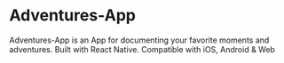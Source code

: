 # Adventures-App
Adventures-App is an App for documenting your favorite moments and adventures. Built with React Native. Compatible with iOS, Android &amp; Web
